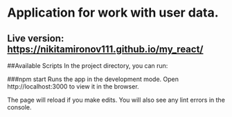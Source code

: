 # Application for work with user data.
## Live version: https://nikitamironov111.github.io/my_react/

##Available Scripts
In the project directory, you can run:

###npm start
Runs the app in the development mode.
Open http://localhost:3000 to view it in the browser.

The page will reload if you make edits.
You will also see any lint errors in the console.
